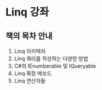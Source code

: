 # Linq 강좌


## 책의 목차 안내

1. Linq 아키텍처
2. Linq 쿼리를 작성하는 다양한 방법
3. C#의 IEnumberable 및 IQueryable
4. Linq 확장 메쏘드
5. Linq 연산자들

